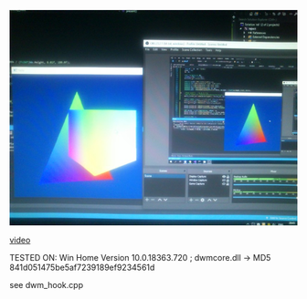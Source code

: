 ![img](demo.jpg)

[video](https://www.youtube.com/watch?v=vP9zVRHTEO8)

TESTED ON: Win Home Version 10.0.18363.720 ; dwmcore.dll -> MD5 841d051475be5af7239189ef9234561d

see dwm_hook.cpp
